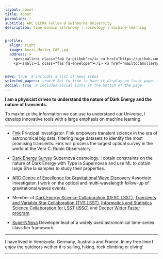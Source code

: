 ```yaml
---
layout: about
title: about
permalink: /
subtitle: ARC DECRA Fellow @ Swinburne University
description: time-domain astronomy | cosmology | machine learning


profile:
  align: right
  image: Anais_Moller_CAS.jpg
  address: >
    <p><small><i class="fab fa-github"></i> <a href="https://github.com/anaismoller"> @anaismoller</a></small></p>
    <p><small><i class="fas fa-envelope"></i> <a href="mailto:amoller@swin.edu.au">amoller@swin.edu.au</a></small></p>


news: true  # includes a list of news items
selected_papers: true # Set to true to have it display on front page. includes a list of papers marked as "selected={true}"
social: true  # includes social icons at the bottom of the page
---
```



**I am a physicist driven to understand the nature of Dark Energy and the nature of transients.**

To maximize the information we can use to understand our Universe, I develop innovative tools with a large emphasis on machine learning.

_ _ _ _ _
* [Fink](http://fink-broker.org) Principal Investigator.
Fink empowers transient science in the era of astronomical big data, filtering huge datasets to identify the most promising transients. Fink will process the largest optical survey in the world at the Vera C. Rubin Observatory.

* [Dark Energy Survey](http://www.darkenergysurvey.org) Supernova cosmology.
I obtain constraints on the nature of Dark Energy with Type Ia Supernovae and use ML to obtain large SNe Ia samples to study their properties.

* [ARC Centre of Excellence for Gravitational Wave Discovery](https://www.ozgrav.org) Associate Investigator.
I  work on the optical and multi-wavelength follow-up of gravitational waves events.

* Member of [Dark Energy Science Collaboration (DESC LSST)](http://lsst-desc.org), [Transients and Variable Star Collaboration (TVS LSST)](https://lsst-tvssc.github.io), [Informatics and Statistics Science Collaboration for LSST (ISSC)](https://issc.science.lsst.org) and [Deeper Wider Faster program](https://www.swinburne.edu.au/research/centres-groups-clinics/centre-for-astrophysics-supercomputing/our-research/data-intensive-astronomy-software-instrumentation/deeper-wider-faster-program/).


* [SuperNNova](https://arxiv.org/abs/1901.06384) Developer lead of a widely used astronomical time-series classifier framework.

_ _ _ _ _

<p> I have lived in Venezuela, Germany, Australia and France. In my free time I enjoy the outdoors wether it is sailing, hiking, rock climbing or diving! </p>

_ _ _ _ _

